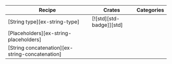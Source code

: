 | Recipe | Crates | Categories |
|---|---|---|
| [String type][ex-string-type] | [![std][std-badge]][std] | |
| [Placeholders][ex-string-placeholders] | | |
| [String concatenation][ex-string-concatenation] | | |
